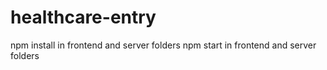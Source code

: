 # healthcare-entry
npm install in frontend and server folders
npm start in frontend and server folders